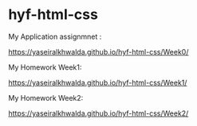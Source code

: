 # hyf-html-css


My Application assignmnet :

https://yaseiralkhwalda.github.io/hyf-html-css/Week0/

My Homework Week1:

https://yaseiralkhwalda.github.io/hyf-html-css/Week1/

My Homework Week2:

https://yaseiralkhwalda.github.io/hyf-html-css/Week2/
